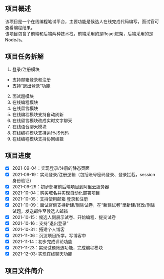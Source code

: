 ## 项目概述
该项目是一个在线编程笔试平台，主要功能是候选人在线完成代码编写，面试官可查看编程结果。  
该项目包含了前端和后端两种技术栈，前端采用的是React框架，后端采用的是NodeJs。
## 项目任务拆解
1. 登录/注册模块
- 支持邮箱登录和注册
- 支持“退出登录”功能
2. 面试题模块
3. 在线编程模块
4. 在线留言模块
5. 在线编程模块支持自动刷新
6. 在线留言模块改成实时文字聊天
7. 在线语音聊天模块
8. 在线编程模块支持运行JS代码
9.  在线编程模块支持协同编辑
## 项目进度
- [x] 2021-09-04：实现登录/注册的静态页面
- [x] 2021-09-19：实现登录/注册逻辑（包括账号密码登录、登录拦截，session 身份验证）
- [x] 2021-09-29：初步部署前后端项目到阿里云服务器
- [x] 2021-10-04：购买域名并实现自动化部署项目
- [x] 2021-10-05：支持使用邮箱 登录和注册
- [x] 2021-10-09：面试官侧支持新建/删除试卷，在“新建试卷”里新建/修改/删除试题，发送邮件至候选人邮箱
- [x] 2021-10-15：候选人侧展示试卷、开始编程、提交试卷
- [x] 2021-10-16：支持“退出登录”
- [x] 2021-10-31：搭建个人博客
- [x] 2021-11-06：沉淀项目所学，写博客中
- [x] 2021-11-14：初步完成评论功能
- [x] 2021-11-23：实现试题筛选功能，完成编程模块 
- [x] 2021-12-03: 实现在线聊天功能
## 项目文件简介
